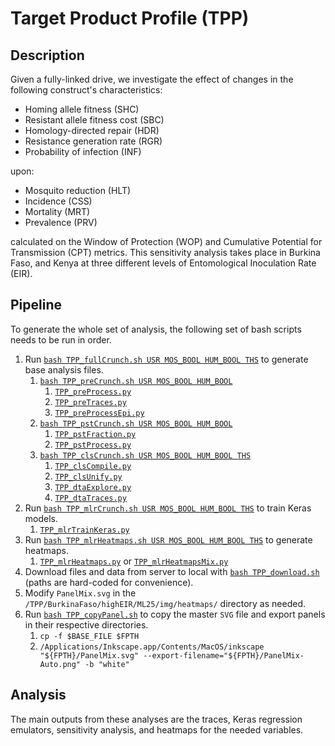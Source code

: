 # Target Product Profile (TPP)

## Description

Given a fully-linked drive, we investigate the effect of changes in the following construct's characteristics:

* Homing allele fitness (SHC)
* Resistant allele fitness cost (SBC)
* Homology-directed repair (HDR)
* Resistance generation rate (RGR)
* Probability of infection (INF)

upon:

* Mosquito reduction (HLT)
* Incidence (CSS)
* Mortality (MRT)
* Prevalence (PRV)

calculated on the Window of Protection (WOP) and Cumulative Potential for Transmission (CPT) metrics. This sensitivity analysis takes place in Burkina Faso, and Kenya at three different levels of Entomological Inoculation Rate (EIR).

## Pipeline

To generate the whole set of analysis, the following set of bash scripts needs to be run in order.

1. Run [`bash TPP_fullCrunch.sh USR MOS_BOOL HUM_BOOL THS`](./TPP_fullCrunch.sh) to generate base analysis files.
    1. [`bash TPP_preCrunch.sh USR MOS_BOOL HUM_BOOL`](./TPP_preCrunch.sh)
        1. [`TPP_preProcess.py`](./TPP_preProcess.py)
        2. [`TPP_preTraces.py`](./TPP_preTraces.py)
        3. [`TPP_preProcessEpi.py`](./TPP_preProcessEpi.py)
    2. [`bash TPP_pstCrunch.sh USR MOS_BOOL HUM_BOOL`](./TPP_pstCrunch.sh)
        1. [`TPP_pstFraction.py`](./TPP_pstFraction.py)
        2. [`TPP_pstProcess.py`](./TPP_pstProcess.py)
    3. [`bash TPP_clsCrunch.sh USR MOS_BOOL HUM_BOOL THS`](./TPP_clsCrunch.sh)
        1. [`TPP_clsCompile.py`](./TPP_clsCompile.py)
        2. [`TPP_clsUnify.py`](./TPP_clsUnify.py)
        3. [`TPP_dtaExplore.py`](./TPP_dtaExplore.py)
        4. [`TPP_dtaTraces.py`](./TPP_dtaTraces.py)
2. Run [`bash TPP_mlrCrunch.sh USR MOS_BOOL HUM_BOOL THS`](./TPP_mlrCrunch.sh) to train Keras models.
    1. [`TPP_mlrTrainKeras.py`](./TPP_mlrTrainKeras.py)
3. Run [`bash TPP_mlrHeatmaps.sh USR MOS_BOOL HUM_BOOL THS`](./TPP_mlrHeatmaps.sh) to generate heatmaps.
    1. [`TPP_mlrHeatmaps.py`](./TPP_mlrHeatmaps.py) or [`TPP_mlrHeatmapsMix.py`](./TPP_mlrHeatmapsMix.py)
4. Download files and data from server to local with [`bash TPP_download.sh`](./TPP_download.sh) (paths are hard-coded for convenience).
5. Modify `PanelMix.svg` in the `/TPP/BurkinaFaso/highEIR/ML25/img/heatmaps/` directory as needed.
6. Run [`bash TPP_copyPanel.sh`](./TPP_copyPanel.sh) to copy the master `SVG` file and export panels in their respective directories.
    1. `cp -f $BASE_FILE $FPTH`
    2. `/Applications/Inkscape.app/Contents/MacOS/inkscape "${FPTH}/PanelMix.svg" --export-filename="${FPTH}/PanelMix-Auto.png" -b "white"`

## Analysis

The main outputs from these analyses are the traces, Keras regression emulators, sensitivity analysis, and heatmaps for the needed variables.